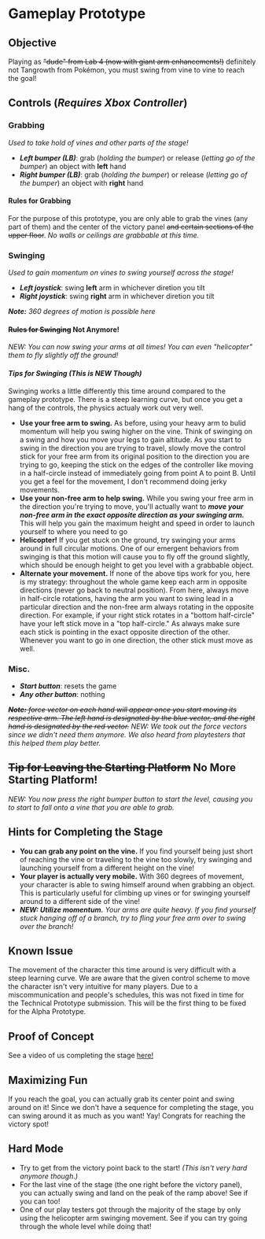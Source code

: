 # **Gameplay Prototype**

## Objective
Playing as ~~"dude" from Lab 4 (now with giant arm enhancements!)~~ definitely not Tangrowth from Pokémon, you must swing from vine to vine to reach the goal!


## Controls (_Requires Xbox Controller_)

### Grabbing
_Used to take hold of vines and other parts of the stage!_

- _**Left bumper (LB)**_: grab (_holding the bumper_) or release (_letting go of the bumper_) an object with **left** hand
- _**Right bumper (LB)**_: grab (_holding the bumper_) or release (_letting go of the bumper_) an object with **right** hand

#### Rules for Grabbing

For the purpose of this prototype, you are only able to grab the vines (any part of them) and the center of the victory panel ~~and certain sections of the upper floor~~. _No walls or ceilings are grabbable at this time._


### Swinging
_Used to gain momentum on vines to swing yourself across the stage!_

- _**Left joystick**_: swing **left** arm in whichever diretion you tilt
- _**Right joystick**_: swing **right** arm in whichever diretion you tilt

_**Note:** 360 degrees of motion is possible here_

#### ~~Rules for Swinging~~ Not Anymore!

_NEW: You can now swing your arms at all times! You can even "helicopter" them to fly slightly off the ground!_

#### _Tips for Swinging (This is NEW Though)_

Swinging works a little differently this time around compared to the gameplay prototype. There is a steep learning curve, but once you get a hang of the controls, the physics actualy work out very well.

- **Use your free arm to swing.** As before, using your heavy arm to bulid momentum will help you swing higher on the vine. Think of swinging on a swing and how you move your legs to gain altitude. As you start to swing in the direction you are trying to travel, slowly move the control stick for your free arm from its original position to the direction you are trying to go, keeping the stick on the edges of the controller like moving in a half-circle instead of immediately going from point A to point B. Until you get a feel for the movement, I don't recommend doing jerky movements.
- **Use your non-free arm to help swing.** While you swing your free arm in the direction you're trying to move, you'll actually want to _**move your non-free arm in the exact opposite direction as your swinging arm.**_ This will help you gain the maximum height and speed in order to launch yourself to where you need to go
- **Helicopter!** If you get stuck on the ground, try swinging your arms around in full circular motions. One of our emergent behaviors from swinging is that this motion will cause you to fly off the ground slightly, which should be enough height to get you level with a grabbable object.
- **Alternate your movement.** If none of the above tips work for you, here is my strategy: throughout the whole game keep each arm in opposite directions (never go back to neutral position). From here, always move in half-circle rotations, having the arm you want to swing lead in a particular direction and the non-free arm always rotating in the opposite direction. For example, if your right stick rotates in a "bottom half-circle" have your left stick move in a "top half-circle." As always make sure each stick is pointing in the exact opposite direction of the other. Whenever you want to go in one direction, the other stick must move as well.

### Misc.
- _**Start button**_: resets the game 
- _**Any other button**_: nothing

~~_**Note:** force vector on each hand will appear once you start moving its respective arm. The left hand is designated by the blue vector, and the right hand is designated by the red vector._~~ _NEW: We took out the force vectors since we didn't need them anymore. We also heard from playtesters that this helped them play better._


## ~~Tip for Leaving the Starting Platform~~ No More Starting Platform!
_NEW: You now press the right bumper button to start the level, causing you to start to fall onto a vine that you are able to grab._

## Hints for Completing the Stage

- **You can grab any point on the vine.** If you find yourself being just short of reaching the vine or traveling to the vine too slowly, try swinging and launching yourself from a different height on the vine!
- **Your player is actually very mobile.** With 360 degrees of movement, your character is able to swing himself around when grabbing an object. This is particularly useful for climbing up vines or for swinging yourself around to a different side of the vine!
- _**NEW: Utilize momentum.** Your arms are quite heavy. If you find yourself stuck hanging off of a branch, try to fling your free arm over to swing over the branch!_

## Known Issue

The movement of the character this time around is very difficult with a steep learning curve. We are aware that the given control scheme to move the character isn't very intuitive for many players. Due to a miscommunication and people's schedules, this was not fixed in time for the Technical Prototype submission. This will be the first thing to be fixed for the Alpha Prototype.


## Proof of Concept

See a video of us completing the stage [here!](https://youtu.be/2al6WDgCgpQ)

## Maximizing Fun

If you reach the goal, you can actually grab its center point and swing around on it! Since we don't have a sequence for completing the stage, you can swing around it as much as you want! Yay! Congrats for reaching the victory spot!


## Hard Mode

- Try to get from the victory point back to the start! _(This isn't very hard anymore though.)_
- For the last vine of the stage (the one right before the victory panel), you can actually swing and land on the peak of the ramp above! See if you can too!
- One of our play testers got through the majority of the stage by only using the helicopter arm swinging movement. See if you can try going through the whole level while doing that!
